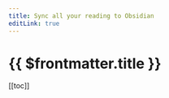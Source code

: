 ```yaml
---
title: Sync all your reading to Obsidian
editLink: true
---
```


# {{ $frontmatter.title }}

[[toc]]

